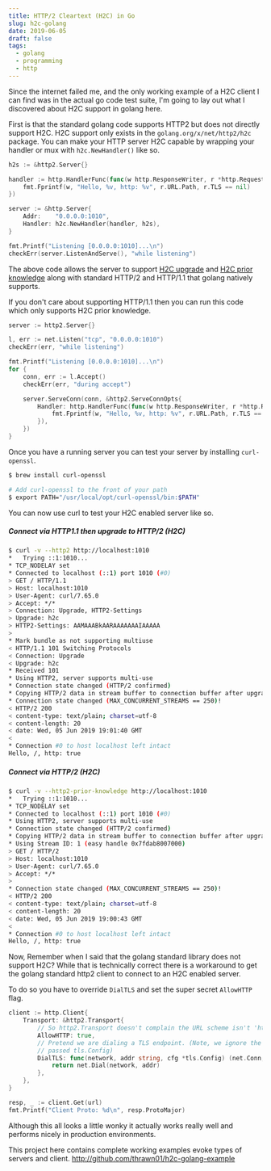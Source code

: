 ```yaml
---
title: HTTP/2 Cleartext (H2C) in Go
slug: h2c-golang
date: 2019-06-05
draft: false
tags:
  - golang
  - programming
  - http
---
```

Since the internet failed me, and the only working example of a H2C client I
can find was in the actual go code test suite, I'm going to lay out what I
discovered about H2C support in golang here.
<!--more-->
First is that the standard golang code supports HTTP2 but does not
directly support H2C. H2C support only exists in the `golang.org/x/net/http2/h2c`
package. You can make your HTTP server H2C capable by wrapping your handler or
mux with `h2c.NewHandler()` like so.

```go
h2s := &http2.Server{}

handler := http.HandlerFunc(func(w http.ResponseWriter, r *http.Request) {
    fmt.Fprintf(w, "Hello, %v, http: %v", r.URL.Path, r.TLS == nil)
})

server := &http.Server{
    Addr:    "0.0.0.0:1010",
    Handler: h2c.NewHandler(handler, h2s),
}

fmt.Printf("Listening [0.0.0.0:1010]...\n")
checkErr(server.ListenAndServe(), "while listening")
```
The above code allows the server to support
[H2C upgrade](https://http2.github.io/http2-spec/#discover-http) and
[H2C prior knowledge](https://http2.github.io/http2-spec/#known-http) along with
 standard HTTP/2 and HTTP/1.1 that golang natively supports.

If you don't care about supporting HTTP/1.1 then you can run this code which only
supports H2C prior knowledge.

```go
server := http2.Server{}

l, err := net.Listen("tcp", "0.0.0.0:1010")
checkErr(err, "while listening")

fmt.Printf("Listening [0.0.0.0:1010]...\n")
for {
    conn, err := l.Accept()
    checkErr(err, "during accept")

    server.ServeConn(conn, &http2.ServeConnOpts{
        Handler: http.HandlerFunc(func(w http.ResponseWriter, r *http.Request) {
            fmt.Fprintf(w, "Hello, %v, http: %v", r.URL.Path, r.TLS == nil)
        }),
    })
}
```

Once you have a running server you can test your server by installing `curl-openssl`.

```bash
$ brew install curl-openssl

# Add curl-openssl to the front of your path
$ export PATH="/usr/local/opt/curl-openssl/bin:$PATH"
```

You can now use curl to test your H2C enabled server like so.
##### Connect via HTTP1.1 then upgrade to HTTP/2 (H2C)
```bash
$ curl -v --http2 http://localhost:1010
*   Trying ::1:1010...
* TCP_NODELAY set
* Connected to localhost (::1) port 1010 (#0)
> GET / HTTP/1.1
> Host: localhost:1010
> User-Agent: curl/7.65.0
> Accept: */*
> Connection: Upgrade, HTTP2-Settings
> Upgrade: h2c
> HTTP2-Settings: AAMAAABkAARAAAAAAAIAAAAA
>
* Mark bundle as not supporting multiuse
< HTTP/1.1 101 Switching Protocols
< Connection: Upgrade
< Upgrade: h2c
* Received 101
* Using HTTP2, server supports multi-use
* Connection state changed (HTTP/2 confirmed)
* Copying HTTP/2 data in stream buffer to connection buffer after upgrade: len=0
* Connection state changed (MAX_CONCURRENT_STREAMS == 250)!
< HTTP/2 200
< content-type: text/plain; charset=utf-8
< content-length: 20
< date: Wed, 05 Jun 2019 19:01:40 GMT
<
* Connection #0 to host localhost left intact
Hello, /, http: true
```

##### Connect via HTTP/2 (H2C)
```bash
$ curl -v --http2-prior-knowledge http://localhost:1010
*   Trying ::1:1010...
* TCP_NODELAY set
* Connected to localhost (::1) port 1010 (#0)
* Using HTTP2, server supports multi-use
* Connection state changed (HTTP/2 confirmed)
* Copying HTTP/2 data in stream buffer to connection buffer after upgrade: len=0
* Using Stream ID: 1 (easy handle 0x7fdab8007000)
> GET / HTTP/2
> Host: localhost:1010
> User-Agent: curl/7.65.0
> Accept: */*
>
* Connection state changed (MAX_CONCURRENT_STREAMS == 250)!
< HTTP/2 200
< content-type: text/plain; charset=utf-8
< content-length: 20
< date: Wed, 05 Jun 2019 19:00:43 GMT
<
* Connection #0 to host localhost left intact
Hello, /, http: true
```

Now, Remember when I said that the golang standard library does not support H2C?
While that is technically correct there is a workaround to get the golang
standard http2 client to connect to an H2C enabled server.


To do so you have to override `DialTLS` and set the super secret `AllowHTTP` flag.

```go
client := http.Client{
    Transport: &http2.Transport{
        // So http2.Transport doesn't complain the URL scheme isn't 'https'
        AllowHTTP: true,
        // Pretend we are dialing a TLS endpoint. (Note, we ignore the
        // passed tls.Config)
        DialTLS: func(network, addr string, cfg *tls.Config) (net.Conn, error) {
            return net.Dial(network, addr)
        },
    },
}

resp, _ := client.Get(url)
fmt.Printf("Client Proto: %d\n", resp.ProtoMajor)
```

Although this all looks a little wonky it actually works really well and
performs nicely in production environments.

This project here contains complete working examples evoke types of servers and
client. http://github.com/thrawn01/h2c-golang-example

